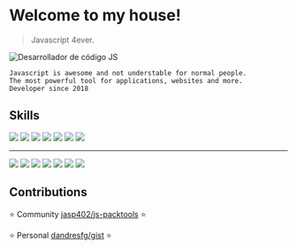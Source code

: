 # Welcome to my house!

> Javascript 4ever.

![Desarrollador de código JS](https://upload.wikimedia.org/wikipedia/commons/thumb/9/99/Unofficial_JavaScript_logo_2.svg/480px-Unofficial_JavaScript_logo_2.svg.png)
~~~
Javascript is awesome and not understable for normal people.
The most powerful tool for applications, websites and more.
Developer since 2018
~~~

## Skills

![](https://img.shields.io/static/v1?label=Javascript&message=80%&color=success&logo=javascript&logoWidth=20)
![](https://img.shields.io/static/v1?label=NodeJS&message=85%&color=success&logo=node.js&logoWidth=20)
![](https://img.shields.io/static/v1?label=MySQL&message=85%&color=success&logo=mysql&logoWidth=20)
![](https://img.shields.io/static/v1?label=Redux&message=90%&color=success&logo=redux&logoWidth=20)
![](https://img.shields.io/static/v1?label=ReactJS&message=95%&color=success&logo=react&logoWidth=20)
![](https://img.shields.io/static/v1?label=NextJS&message=78%&color=success&logo=next.js&logoWidth=20)
![](https://img.shields.io/static/v1?label=Material-UI&message=78%&color=success&logo=material-ui&logoWidth=20)
___
![](https://img.shields.io/static/v1?label=Css%20Flex&message=75%&color=18a0f4&logo=css3&logoWidth=20)
![](https://img.shields.io/static/v1?label=Figma&message=70%&color=18a0f4&logo=figma&logoWidth=20)
![](https://img.shields.io/static/v1?label=MongoDB&message=75%&color=18a0f4&logo=mongoDB&logoWidth=20)
![](https://img.shields.io/static/v1?label=Socket%20Io&message=60%&color=18a0f4&logo=socket.io&logoWidth=20)
![](https://img.shields.io/static/v1?label=React%20Native&message=55%&color=18a0f4&logo=react&logoWidth=20)
![](https://img.shields.io/static/v1?label=Electron&message=60%&color=18a0f4&logo=electron&logoWidth=20)
![](https://img.shields.io/static/v1?label=VueJS&message=70%&color=18a0f4&logo=vue.js&logoWidth=20)


## Contributions

:star: Community [jasp402/js-packtools](https://github.com/jasp402/js-packtools) :star:

:star: Personal [dandresfg/gist](https://gist.github.com/dandresfg) :star:
